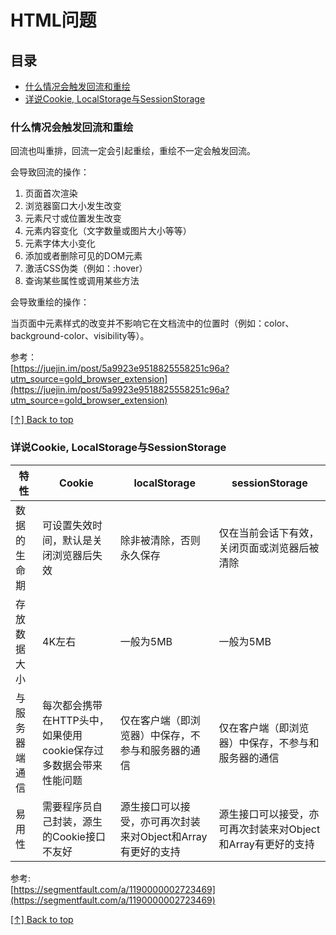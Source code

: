 # HTML问题

## 目录

* [什么情况会触发回流和重绘](#什么情况会触发回流和重绘)
* [详说Cookie, LocalStorage与SessionStorage](#详说cookie-localstorage与sessionstorage)

### 什么情况会触发回流和重绘

回流也叫重排，回流一定会引起重绘，重绘不一定会触发回流。

会导致回流的操作：

1. 页面首次渲染
1. 浏览器窗口大小发生改变
1. 元素尺寸或位置发生改变
1. 元素内容变化（文字数量或图片大小等等）
1. 元素字体大小变化
1. 添加或者删除可见的DOM元素
1. 激活CSS伪类（例如：:hover）
1. 查询某些属性或调用某些方法

会导致重绘的操作：

当页面中元素样式的改变并不影响它在文档流中的位置时（例如：color、background-color、visibility等）。

参考：  
[https://juejin.im/post/5a9923e9518825558251c96a?utm_source=gold_browser_extension](https://juejin.im/post/5a9923e9518825558251c96a?utm_source=gold_browser_extension)

[[↑] Back to top](#html问题)

### 详说Cookie, LocalStorage与SessionStorage

|特性|Cookie|localStorage|sessionStorage|
|----|----|----|----|
数据的生命期|可设置失效时间，默认是关闭浏览器后失效|除非被清除，否则永久保存|仅在当前会话下有效，关闭页面或浏览器后被清除
存放数据大小|4K左右|一般为5MB|一般为5MB
与服务器端通信|每次都会携带在HTTP头中，如果使用cookie保存过多数据会带来性能问题|仅在客户端（即浏览器）中保存，不参与和服务器的通信|仅在客户端（即浏览器）中保存，不参与和服务器的通信
易用性|需要程序员自己封装，源生的Cookie接口不友好|源生接口可以接受，亦可再次封装来对Object和Array有更好的支持|源生接口可以接受，亦可再次封装来对Object和Array有更好的支持

参考:  
[https://segmentfault.com/a/1190000002723469](https://segmentfault.com/a/1190000002723469)

[[↑] Back to top](#html问题)
